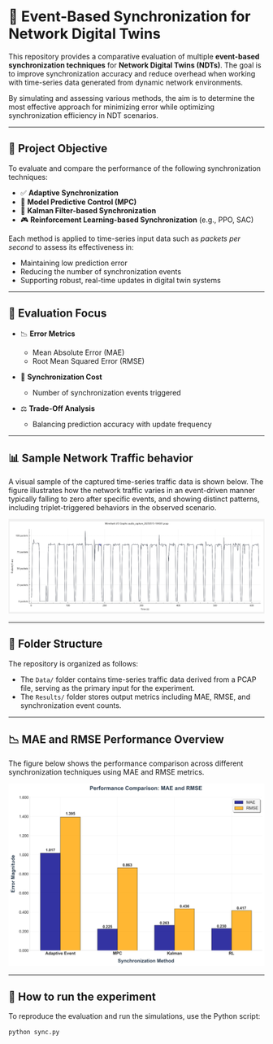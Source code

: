 # 🔄 Event-Based Synchronization for Network Digital Twins

This repository provides a comparative evaluation of multiple **event-based synchronization techniques** for **Network Digital Twins (NDTs)**. The goal is to improve synchronization accuracy and reduce overhead when working with time-series data generated from dynamic network environments.

By simulating and assessing various methods, the aim is to determine the most effective approach for minimizing error while optimizing synchronization efficiency in NDT scenarios.

---

## 🎯 Project Objective

To evaluate and compare the performance of the following synchronization techniques:

- ✅ **Adaptive Synchronization**
- 🧠 **Model Predictive Control (MPC)**
- 📡 **Kalman Filter-based Synchronization**
- 🎮 **Reinforcement Learning-based Synchronization** (e.g., PPO, SAC)

Each method is applied to time-series input data such as *packets per second* to assess its effectiveness in:

- Maintaining low prediction error  
- Reducing the number of synchronization events  
- Supporting robust, real-time updates in digital twin systems  

---

## 🧪 Evaluation Focus

- 📉 **Error Metrics**  
  - Mean Absolute Error (MAE)  
  - Root Mean Squared Error (RMSE)

- 🔁 **Synchronization Cost**  
  - Number of synchronization events triggered

- ⚖️ **Trade-Off Analysis**  
  - Balancing prediction accuracy with update frequency

---

## 📊 Sample Network Traffic behavior

A visual sample of the captured time-series traffic data is shown below. The figure illustrates how the network traffic varies in an event-driven manner typically falling to zero after specific events, and showing distinct patterns, including triplet-triggered behaviors in the observed scenario.

![Figure 1: Sample variation in captured network traffic](events.png)

---

## 📁 Folder Structure

The repository is organized as follows:

- The `Data/` folder contains time-series traffic data derived from a PCAP file, serving as the primary input for the experiment.
- The `Results/` folder stores output metrics including MAE, RMSE, and synchronization event counts.

---

## 📉 MAE and RMSE Performance Overview

The figure below shows the performance comparison across different synchronization techniques using MAE and RMSE metrics.

![Figure 2: MAE and RMSE Comparison](Results/performance_comparison.png)

---

## 🧠 How to run the experiment

To reproduce the evaluation and run the simulations, use the Python script:

```bash
python sync.py
